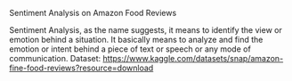 Sentiment Analysis on Amazon Food Reviews

Sentiment Analysis, as the name suggests, it means to identify the view or emotion behind a situation. It basically means to analyze and find the emotion or intent behind a piece of text or speech or any mode of communication. Dataset: https://www.kaggle.com/datasets/snap/amazon-fine-food-reviews?resource=download
